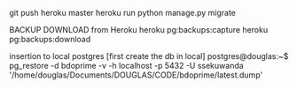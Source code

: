 
git push heroku master
heroku run python manage.py migrate

BACKUP DOWNLOAD from Heroku
heroku pg:backups:capture
heroku pg:backups:download

insertion to local postgres [first create the db in local]
postgres@douglas:~$ pg_restore -d bdoprime -v -h localhost -p 5432 -U ssekuwanda '/home/douglas/Documents/DOUGLAS/CODE/bdoprime/latest.dump'